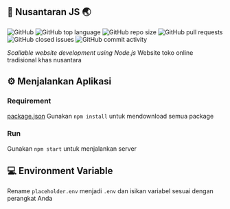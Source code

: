 ## :palm_tree: Nusantaran JS :earth_asia:
![GitHub](https://img.shields.io/github/license/CentralDevCLub/nusantaran-js)
![GitHub top language](https://img.shields.io/github/languages/top/CentralDevClub/nusantaran-js)
![GitHub repo size](https://img.shields.io/github/repo-size/CentralDevClub/nusantaran-js)
![GitHub pull requests](https://img.shields.io/github/issues-pr/CentralDevClub/nusantaran-js)
![GitHub closed issues](https://img.shields.io/github/issues-closed/CentralDevClub/nusantaran-js)
![GitHub commit activity](https://img.shields.io/github/commit-activity/w/CentralDevClub/nusantaran-js)

_Scallable website development using Node.js_
Website toko online tradisional khas nusantara

## :gear: Menjalankan Aplikasi
### Requirement
[package.json](package.json)
Gunakan `npm install` untuk mendownload semua package

### Run
Gunakan `npm start` untuk menjalankan server

## :computer: Environment Variable
Rename `placeholder.env` menjadi `.env` dan isikan variabel sesuai dengan perangkat Anda
